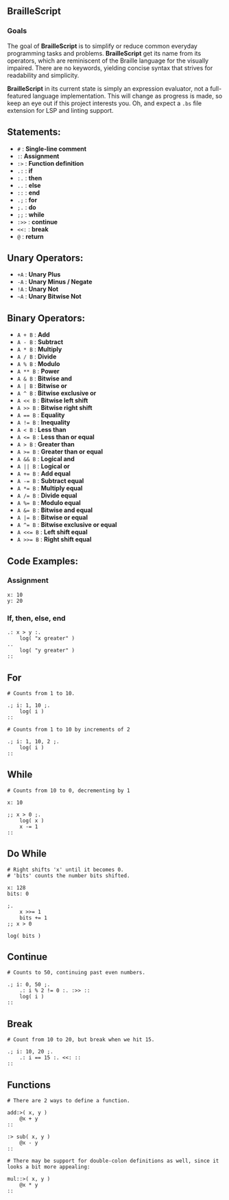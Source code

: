 ## BrailleScript

### Goals

The goal of **BrailleScript** is to simplify or reduce common everyday programming tasks and problems. **BrailleScript** get its name from its operators, which are reminiscent of the Braille language for the visually impaired. There are no keywords, yielding concise syntax that strives for readability and simplicity.

**BrailleScript** in its current state is simply an expression evaluator, not a full-featured language implementation. This will change as progress is made, so keep an eye out if this project interests you. Oh, and expect a ```.bs``` file extension for LSP and linting support.

## Statements:

* ```#``` : **Single-line comment**
* ```:```: **Assignment**
* ```:>``` : **Function definition**
* ```.:``` : **if**
* ```:.``` : **then**
* ```..``` : **else**
* ```::``` : **end**
* ```.;``` : **for**
* ```;.``` : **do**
* ```;;``` : **while**
* ```:>>``` : **continue**
* ```<<:``` : **break**
* ```@``` : **return**

## Unary Operators:

* ```+A``` : **Unary Plus**
* ```-A``` : **Unary Minus / Negate**
* ```!A``` : **Unary Not**
* ```~A``` : **Unary Bitwise Not**

## Binary Operators:

* ```A + B``` : **Add**
* ```A - B``` : **Subtract**
* ```A * B``` : **Multiply**
* ```A / B``` : **Divide**
* ```A % B``` : **Modulo**
* ```A ** B``` : **Power**
* ```A & B``` : **Bitwise and**
* ```A | B``` : **Bitwise or**
* ```A ^ B``` : **Bitwise exclusive or**
* ```A << B``` : **Bitwise left shift**
* ```A >> B``` : **Bitwise right shift**
* ```A == B``` : **Equality**
* ```A != B``` : **Inequality**
* ```A < B``` : **Less than**
* ```A <= B``` : **Less than or equal**
* ```A > B``` : **Greater than**
* ```A >= B``` : **Greater than or equal**
* ```A && B``` : **Logical and**
* ```A || B``` : **Logical or**
* ```A += B``` : **Add equal**
* ```A -= B``` : **Subtract equal**
* ```A *= B``` : **Multiply equal**
* ```A /= B``` : **Divide equal**
* ```A %= B``` : **Modulo equal**
* ```A &= B``` : **Bitwise and equal**
* ```A |= B``` : **Bitwise or equal**
* ```A ^= B``` : **Bitwise exclusive or equal**
* ```A <<= B``` : **Left shift equal**
* ```A >>= B``` : **Right shift equal**

## Code Examples:

### Assignment

```bs
x: 10
y: 20
```

### If, then, else, end

```bs
.: x > y :.
	log( "x greater" )
..
	log( "y greater" )
::
```

## For

```bs
# Counts from 1 to 10.

.; i: 1, 10 ;.
	log( i )
::
```

```bs
# Counts from 1 to 10 by increments of 2

.; i: 1, 10, 2 ;.
	log( i )
::
```

## While

```bs
# Counts from 10 to 0, decrementing by 1

x: 10

;; x > 0 ;.
	log( x )
	x -= 1
::
```

## Do While
```bs
# Right shifts 'x' until it becomes 0.
# 'bits' counts the number bits shifted.

x: 128
bits: 0

;.
	x >>= 1
	bits += 1
;; x > 0

log( bits )
```

## Continue
```
# Counts to 50, continuing past even numbers.

.; i: 0, 50 ;.
	.: i % 2 != 0 :. :>> ::
	log( i )
::
```

## Break
```
# Count from 10 to 20, but break when we hit 15.

.; i: 10, 20 ;.
	.: i == 15 :. <<: ::
::
```

## Functions
```bs
# There are 2 ways to define a function.

add:>( x, y )
	@x + y
::

:> sub( x, y )
	@x - y
::

# There may be support for double-colon definitions as well, since it looks a bit more appealing:

mul::>( x, y )
	@x * y
::

```